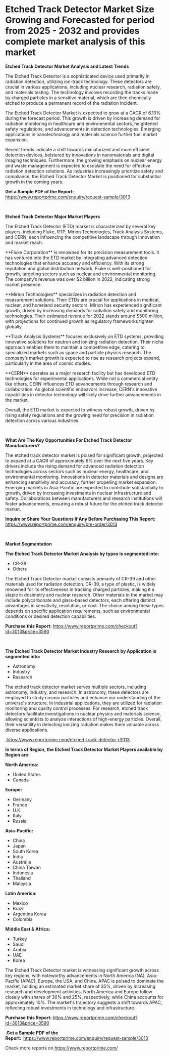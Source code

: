 <p><h1>Etched Track Detector Market Size Growing and Forecasted for period from 2025 - 2032 and provides complete market analysis of this market</h1></p><p><strong>Etched Track Detector Market Analysis and Latest Trends</strong></p>
<p><p>The Etched Track Detector is a sophisticated device used primarily in radiation detection, utilizing ion-track technology. These detectors are crucial in various applications, including nuclear research, radiation safety, and materials testing. The technology involves recording the tracks made by charged particles in a sensitive material, which are then chemically etched to produce a permanent record of the radiation incident.</p><p>The Etched Track Detector Market is expected to grow at a CAGR of 6.10% during the forecast period. This growth is driven by increasing demand for radiation monitoring in healthcare and environmental sectors, heightened safety regulations, and advancements in detection technologies. Emerging applications in nanotechnology and materials science further fuel market expansion. </p><p>Recent trends indicate a shift towards miniaturized and more efficient detection devices, bolstered by innovations in nanomaterials and digital imaging techniques. Furthermore, the growing emphasis on nuclear energy and waste management is expected to escalate the need for effective radiation detection solutions. As industries increasingly prioritize safety and compliance, the Etched Track Detector Market is positioned for substantial growth in the coming years.</p></p>
<p><strong>Get a Sample PDF of the Report:&nbsp;</strong> <a href="https://www.reportprime.com/enquiry/request-sample/3013?utm_campaign=2633&utm_medium=2&utm_source=Github&utm_content=ia&utm_term=18032025&utm_id=etched-track-detector">https://www.reportprime.com/enquiry/request-sample/3013</a></p>
<p>&nbsp;</p>
<p><strong>Etched Track Detector Major Market Players</strong></p>
<p><p>The Etched Track Detector (ETD) market is characterized by several key players, including Fluke, RTP, Mirion Technologies, Track Analysis Systems, and CERN, each influencing the competitive landscape through innovation and market reach.</p><p>**Fluke Corporation** is renowned for its precision measurement tools. It has ventured into the ETD market by integrating advanced detection technologies that enhance accuracy and efficiency. With its strong reputation and global distribution network, Fluke is well-positioned for growth, targeting sectors such as nuclear and environmental monitoring. The company’s revenue was over $2 billion in 2022, indicating strong market presence.</p><p>**Mirion Technologies** specializes in radiation detection and measurement solutions. Their ETDs are crucial for applications in medical, nuclear, and homeland security sectors. Mirion has experienced significant growth, driven by increasing demands for radiation safety and monitoring technologies. Their estimated revenue for 2022 stands around $500 million, with projections for continued growth as regulatory frameworks tighten globally.</p><p>**Track Analysis Systems** focuses exclusively on ETD systems, providing innovative solutions for neutron and ionizing radiation detection. Their niche approach enables them to maintain a competitive edge, catering to specialized markets such as space and particle physics research. The company’s market growth is expected to rise as research projects expand, particularly in the area of cosmic studies.</p><p>**CERN** operates as a major research facility but has developed ETD technologies for experimental applications. While not a commercial entity like others, CERN influences ETD advancements through research and collaboration. As global scientific endeavors increase, CERN's innovative capabilities in detector technology will likely drive further advancements in the market.</p><p>Overall, the ETD market is expected to witness robust growth, driven by rising safety regulations and the growing need for precision in radiation detection across various industries.</p></p>
<p>&nbsp;</p>
<p><strong>What Are The Key Opportunities For Etched Track Detector Manufacturers?</strong></p>
<p><p>The etched track detector market is poised for significant growth, projected to expand at a CAGR of approximately 6% over the next five years. Key drivers include the rising demand for advanced radiation detection technologies across sectors such as nuclear energy, healthcare, and environmental monitoring. Innovations in detector materials and designs are enhancing sensitivity and accuracy, further propelling market expansion. Emerging markets in Asia-Pacific are expected to contribute substantially to growth, driven by increasing investments in nuclear infrastructure and safety. Collaborations between manufacturers and research institutions will foster advancements, ensuring a robust future for the etched track detector market.</p></p>
<p><strong>Inquire or Share Your Questions If Any Before Purchasing This Report:</strong> <a href="https://www.reportprime.com/enquiry/pre-order/3013?utm_campaign=2633&utm_medium=2&utm_source=Github&utm_content=ia&utm_term=18032025&utm_id=etched-track-detector">https://www.reportprime.com/enquiry/pre-order/3013</a></p>
<p>&nbsp;</p>
<p><strong>Market Segmentation</strong></p>
<p><strong>The Etched Track Detector Market Analysis by types is segmented into:</strong></p>
<p><ul><li>CR-39</li><li>Others</li></ul></p>
<p><p>The Etched Track Detector market consists primarily of CR-39 and other materials used for radiation detection. CR-39, a type of plastic, is widely renowned for its effectiveness in tracking charged particles, making it a staple in dosimetry and nuclear research. Other materials in the market may include polycarbonate and glass-based detectors, each offering distinct advantages in sensitivity, resolution, or cost. The choice among these types depends on specific application requirements, such as environmental conditions or desired detection capabilities.</p></p>
<p><strong>Purchase this Report:&nbsp;</strong><a href="https://www.reportprime.com/checkout?id=3013&price=3590&utm_campaign=2633&utm_medium=2&utm_source=Github&utm_content=ia&utm_term=18032025&utm_id=etched-track-detector">https://www.reportprime.com/checkout?id=3013&price=3590</a></p>
<p>&nbsp;</p>
<p><strong>The Etched Track Detector Market Industry Research by Application is segmented into:</strong></p>
<p><ul><li>Astronomy</li><li>Industry</li><li>Research</li></ul></p>
<p><p>The etched track detector market serves multiple sectors, including astronomy, industry, and research. In astronomy, these detectors are employed to study cosmic particles and enhance our understanding of the universe's structure. In industrial applications, they are utilized for radiation monitoring and quality control processes. For research, etched track detectors facilitate investigations in nuclear physics and materials science, allowing scientists to analyze interactions of high-energy particles. Overall, their versatility in detecting ionizing radiation makes them valuable across diverse applications.</p></p>
<p><a href="https://www.reportprime.com/etched-track-detector-r3013?utm_campaign=2633&utm_medium=2&utm_source=Github&utm_content=ia&utm_term=18032025&utm_id=etched-track-detector">&nbsp;https://www.reportprime.com/etched-track-detector-r3013</a></p>
<p><strong>In terms of Region, the Etched Track Detector Market Players available by Region are:</strong></p>
<p>
    <p> <strong> North America: </strong>
        <ul>
            <li>United States</li>
            <li>Canada</li>
        </ul>
        </p> 
    <p> <strong> Europe: </strong>
        <ul>
            <li>Germany</li>
            <li>France</li>
            <li>U.K.</li>
            <li>Italy</li>
            <li>Russia</li>
        </ul>
        </p> 
    <p> <strong> Asia-Pacific: </strong>
        <ul>
            <li>China</li>
            <li>Japan</li>
            <li>South Korea</li>
            <li>India</li>
            <li>Australia</li>
            <li>China Taiwan</li>
            <li>Indonesia</li>
            <li>Thailand</li>
            <li>Malaysia</li>
        </ul>
        </p> 
    <p> <strong> Latin America: </strong>
        <ul>
            <li>Mexico</li>
            <li>Brazil</li>
            <li>Argentina Korea</li>
            <li>Colombia</li>
        </ul>
        </p> 
    <p> <strong> Middle East & Africa: </strong>
        <ul>
            <li>Turkey</li>
            <li>Saudi</li>
            <li>Arabia</li>
            <li>UAE</li>
            <li>Korea</li>
        </ul>
    </p>
    </p>
<p><p>The Etched Track Detector market is witnessing significant growth across key regions, with noteworthy advancements in North America (NA), Asia-Pacific (APAC), Europe, the USA, and China. APAC is poised to dominate the market, holding an estimated market share of 35%, driven by increasing research and development activities. North America and Europe follow closely with shares of 30% and 25%, respectively, while China accounts for approximately 10%. The market's trajectory suggests a shift towards APAC, reflecting robust investments in technology and infrastructure.</p></p>
<p><strong>Purchase this Report: </strong><a href="https://www.reportprime.com/checkout?id=3013&price=3590&utm_campaign=2633&utm_medium=2&utm_source=Github&utm_content=ia&utm_term=18032025&utm_id=etched-track-detector">https://www.reportprime.com/checkout?id=3013&price=3590</a></p>
<p>&nbsp;<strong>Get a Sample PDF of the Report:&nbsp;&nbsp;</strong><a href="https://www.reportprime.com/enquiry/request-sample/3013?utm_campaign=2633&utm_medium=2&utm_source=Github&utm_content=ia&utm_term=18032025&utm_id=etched-track-detector">https://www.reportprime.com/enquiry/request-sample/3013</a></p>
<p><strong></strong></p>
<p>Check more reports on <a href="https://www.reportprime.com/?utm_campaign=2633&utm_medium=2&utm_source=Github&utm_content=ia&utm_term=18032025&utm_id=etched-track-detector">https://www.reportprime.com/</a></p>